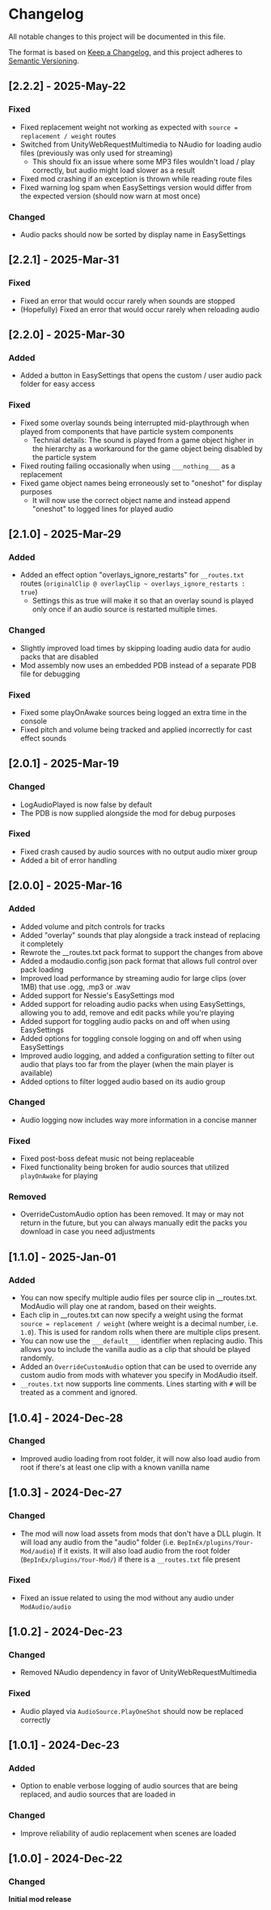 # Changelog

All notable changes to this project will be documented in this file.

The format is based on [Keep a Changelog](https://keepachangelog.com/en/1.1.0/),
and this project adheres to [Semantic Versioning](https://semver.org/spec/v2.0.0.html).

## [2.2.2] - 2025-May-22

### Fixed

- Fixed replacement weight not working as expected with `source = replacement / weight` routes
- Switched from UnityWebRequestMultimedia to NAudio for loading audio files (previously was only used for streaming)
  - This should fix an issue where some MP3 files wouldn't load / play correctly, but audio might load slower as a result
- Fixed mod crashing if an exception is thrown while reading route files
- Fixed warning log spam when EasySettings version would differ from the expected version (should now warn at most once)

### Changed

- Audio packs should now be sorted by display name in EasySettings

## [2.2.1] - 2025-Mar-31

### Fixed

- Fixed an error that would occur rarely when sounds are stopped
- (Hopefully) Fixed an error that would occur rarely when reloading audio

## [2.2.0] - 2025-Mar-30

### Added

- Added a button in EasySettings that opens the custom / user audio pack folder for easy access

### Fixed

- Fixed some overlay sounds being interrupted mid-playthrough when played from components that have particle system components
  - Technial details: The sound is played from a game object higher in the hierarchy as a workaround for the game object being disabled by the particle system
- Fixed routing failing occasionally when using `___nothing___` as a replacement
- Fixed game object names being erroneously set to "oneshot" for display purposes
  - It will now use the correct object name and instead append "oneshot" to logged lines for played audio

## [2.1.0] - 2025-Mar-29

### Added

- Added an effect option "overlays_ignore_restarts" for `__routes.txt` routes (`originalClip @ overlayClip ~ overlays_ignore_restarts : true`)
  - Settings this as true will make it so that an overlay sound is played only once if an audio source is restarted multiple times.

### Changed

- Slightly improved load times by skipping loading audio data for audio packs that are disabled
- Mod assembly now uses an embedded PDB instead of a separate PDB file for debugging

### Fixed

- Fixed some playOnAwake sources being logged an extra time in the console
- Fixed pitch and volume being tracked and applied incorrectly for cast effect sounds

## [2.0.1] - 2025-Mar-19

### Changed

- LogAudioPlayed is now false by default
- The PDB is now supplied alongside the mod for debug purposes

### Fixed

- Fixed crash caused by audio sources with no output audio mixer group
- Added a bit of error handling

## [2.0.0] - 2025-Mar-16

### Added

- Added volume and pitch controls for tracks
- Added "overlay" sounds that play alongside a track instead of replacing it completely
- Rewrote the __routes.txt pack format to support the changes from above
- Added a modaudio.config.json pack format that allows full control over pack loading
- Improved load performance by streaming audio for large clips (over 1MB) that use .ogg, .mp3 or .wav
- Added support for Nessie's EasySettings mod
- Added support for reloading audio packs when using EasySettings, allowing you to add, remove and edit packs while you're playing
- Added support for toggling audio packs on and off when using EasySettings
- Added options for toggling console logging on and off when using EasySettings
- Improved audio logging, and added a configuration setting to filter out audio that plays too far from the player (when the main player is available)
- Added options to filter logged audio based on its audio group

### Changed

- Audio logging now includes way more information in a concise manner

### Fixed

- Fixed post-boss defeat music not being replaceable 
- Fixed functionality being broken for audio sources that utilized `playOnAwake` for playing

### Removed

- OverrideCustomAudio option has been removed. It may or may not return in the future, but you can always manually edit the packs you download in case you need adjustments

## [1.1.0] - 2025-Jan-01

### Added

- You can now specify multiple audio files per source clip in __routes.txt. ModAudio will play one at random, based on their weights.
- Each clip in __routes.txt can now specify a weight using the format `source = replacement / weight` (where weight is a decimal number, i.e. `1.0`). This is used for random rolls when there are multiple clips present.
- You can now use the `___default___` identifier when replacing audio. This allows you to include the vanilla audio as a clip that should be played randomly.
- Added an `OverrideCustomAudio` option that can be used to override any custom audio from mods with whatever you specify in ModAudio itself.
- `__routes.txt` now supports line comments. Lines starting with `#` will be treated as a comment and ignored.

## [1.0.4] - 2024-Dec-28

### Changed

- Improved audio loading from root folder, it will now also load audio from root if there's at least one clip with a known vanilla name

## [1.0.3] - 2024-Dec-27

### Changed

- The mod will now load assets from mods that don't have a DLL plugin. It will load any audio from the "audio" folder (i.e. `BepInEx/plugins/Your-Mod/audio`) if it exists. It will also load audio from the root folder (`BepInEx/plugins/Your-Mod/`) if there is a `__routes.txt` file present

### Fixed

- Fixed an issue related to using the mod without any audio under `ModAudio/audio`

## [1.0.2] - 2024-Dec-23

### Changed

- Removed NAudio dependency in favor of UnityWebRequestMultimedia

### Fixed

- Audio played via `AudioSource.PlayOneShot` should now be replaced correctly

## [1.0.1] - 2024-Dec-23

### Added

- Option to enable verbose logging of audio sources that are being replaced, and audio sources that are loaded in

### Changed

- Improve reliability of audio replacement when scenes are loaded

## [1.0.0] - 2024-Dec-22

### Changed

**Initial mod release**